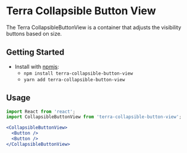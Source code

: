 # Terra Collapsible Button View

The Terra CollapsibleButtonView is a container that adjusts the visibility buttons based on size.

## Getting Started

- Install with [npmjs](https://www.npmjs.com):
  - `npm install terra-collapsible-button-view`
  - `yarn add terra-collapsible-button-view`

## Usage

```jsx
import React from 'react';
import CollapsibleButtonView from 'terra-collapsible-button-view';

<CollapsibleButtonView>
  <Button />
  <Button />
</CollapsibleButtonView>
```
